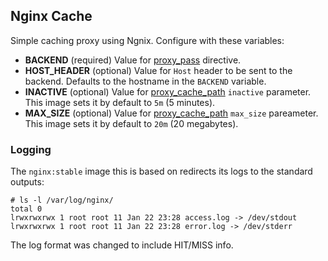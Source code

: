## Nginx Cache

Simple caching proxy using Ngnix. Configure with these variables:

 * **BACKEND** (required) Value for [proxy_pass][proxy_pass] directive.
 * **HOST_HEADER** (optional) Value for `Host` header to be sent to the backend.
   Defaults to the hostname in the `BACKEND` variable.
 * **INACTIVE** (optional) Value for [proxy_cache_path][proxy_cache_path] `inactive` parameter. This image sets it by default to `5m` (5 minutes).
 * **MAX_SIZE** (optional) Value for [proxy_cache_path][proxy_cache_path] `max_size` pareameter. This image sets it by default to `20m` (20 megabytes).


[proxy_pass]: http://nginx.org/en/docs/http/ngx_http_proxy_module.html#proxy_pass
[proxy_cache_path]: http://nginx.org/en/docs/http/ngx_http_proxy_module.html#proxy_cache_path


### Logging

The `nginx:stable` image this is based on redirects its logs to the standard outputs:

```
# ls -l /var/log/nginx/
total 0
lrwxrwxrwx 1 root root 11 Jan 22 23:28 access.log -> /dev/stdout
lrwxrwxrwx 1 root root 11 Jan 22 23:28 error.log -> /dev/stderr
```

The log format was changed to include HIT/MISS info.
